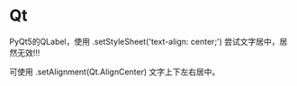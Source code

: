 # Qt
    
    
PyQt5的QLabel，使用 .setStyleSheet('text-align: center;') 尝试文字居中，居然无效!!!

可使用 .setAlignment(Qt.AlignCenter) 文字上下左右居中。

